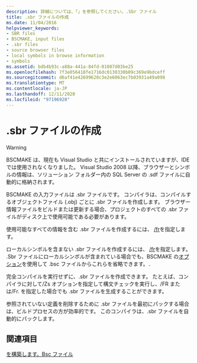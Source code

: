 ```yaml
---
description: 詳細については、「」を参照してください。.Sbr ファイル
title: .sbr ファイルの作成
ms.date: 11/04/2016
helpviewer_keywords:
- SBR files
- BSCMAKE, input files
- .sbr files
- source browser files
- local symbols in browse information
- symbols
ms.assetid: bdb4b93c-a88a-441a-84fd-01087d03be25
ms.openlocfilehash: 7f3e056418fe1716dc0130330b09c369e9bdceff
ms.sourcegitcommit: d6af41e42699628c3e2e6063ec7b03931a49a098
ms.translationtype: MT
ms.contentlocale: ja-JP
ms.lasthandoff: 12/11/2020
ms.locfileid: "97196920"
---
```

# <a name="creating-an-sbr-file"></a>.sbr ファイルの作成

> [!WARNING]
> BSCMAKE は、現在も Visual Studio と共にインストールされていますが、IDE では使用されなくなりました。 Visual Studio 2008 以降、ブラウザーとシンボルの情報は、ソリューション フォルダー内の SQL Server の .sdf ファイルに自動的に格納されます。

BSCMAKE の入力ファイルは .sbr ファイルです。 コンパイラは、コンパイルするオブジェクトファイル (.obj) ごとに .sbr ファイルを作成します。 ブラウザー情報ファイルをビルドまたは更新する場合、プロジェクトのすべての .sbr ファイルがディスク上で使用可能である必要があります。

使用可能なすべての情報を含む .sbr ファイルを作成するには、 [/fr](fr-fr-create-dot-sbr-file.md)を指定します。

ローカルシンボルを含まない .sbr ファイルを作成するには、 [/fr](fr-fr-create-dot-sbr-file.md)を指定します。 .Sbr ファイルにローカルシンボルが含まれている場合でも、BSCMAKE の[オプション](bscmake-options.md)を使用して .bsc ファイルからこれらを省略できます。`.`

完全コンパイルを実行せずに、.sbr ファイルを作成できます。 たとえば、コンパイラに対して/Zs オプションを指定して構文チェックを実行し、/FR または/Fr. を指定した場合でも .sbr ファイルを生成することができます。

参照されていない定義を削除するために .sbr ファイルを最初にパックする場合は、ビルドプロセスの方が効率的です。 このコンパイラは、.sbr ファイルを自動的にパックします。

## <a name="see-also"></a>関連項目

[を構築します。Bsc ファイル](building-a-dot-bsc-file.md)
